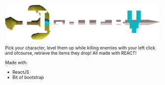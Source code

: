 ![alt text](https://github.com/jvidalv/fighterv/blob/master/public/logo.png?raw=true)


Pick your character, level them up while killing enemies with your left click and ofcourse, retrieve the items they drop!
All made with REACT!

Made with:
* ReactJS
* Bit of bootstrap
